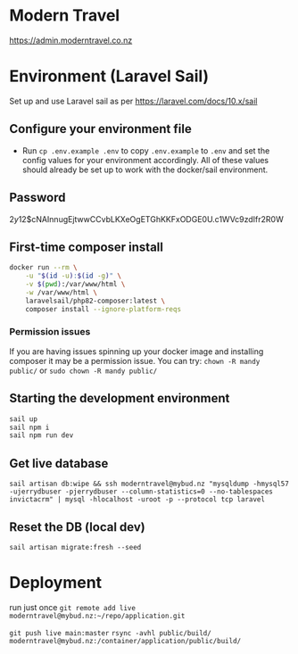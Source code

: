 # Modern Travel
https://admin.moderntravel.co.nz

# Environment (Laravel Sail)

Set up and use Laravel sail as per https://laravel.com/docs/10.x/sail

## Configure your environment file
* Run `cp .env.example .env` to copy `.env.example` to `.env` and set the config values for your environment accordingly. All of these values should already be set up to work with the docker/sail environment.

## Password
$2y$12$cNAInnugEjtwwCCvbLKXeOgETGhKKFxODGE0U.c1WVc9zdIfr2R0W

## First-time composer install

```sh
docker run --rm \
    -u "$(id -u):$(id -g)" \
    -v $(pwd):/var/www/html \
    -w /var/www/html \
    laravelsail/php82-composer:latest \
    composer install --ignore-platform-reqs
```
### Permission issues
If you are having issues spinning up your docker image and installing composer it may be a permission issue. You can try:
`chown -R mandy public/` or `sudo chown -R mandy public/`

## Starting the development environment

```sh
sail up
sail npm i
sail npm run dev
```

## Get live database
`sail artisan db:wipe && ssh moderntravel@mybud.nz "mysqldump -hmysql57 -ujerrydbuser -pjerrydbuser --column-statistics=0 --no-tablespaces invictacrm" | mysql -hlocalhost -uroot -p --protocol tcp laravel`

## Reset the DB (local dev)
`sail artisan migrate:fresh --seed`

# Deployment

run just once 
`git remote add live moderntravel@mybud.nz:~/repo/application.git`

`git push live main:master`
`rsync -avhl public/build/ moderntravel@mybud.nz:/container/application/public/build/`
